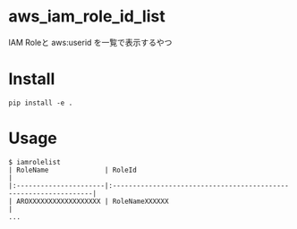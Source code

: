 # aws_iam_role_id_list
IAM Roleと aws:userid を一覧で表示するやつ


# Install

```
pip install -e .
```

# Usage

```
$ iamrolelist
| RoleName              | RoleId                                                           |
|:----------------------|:-----------------------------------------------------------------|
| AROXXXXXXXXXXXXXXXXXX | RoleNameXXXXXX                                                   |
...
```
